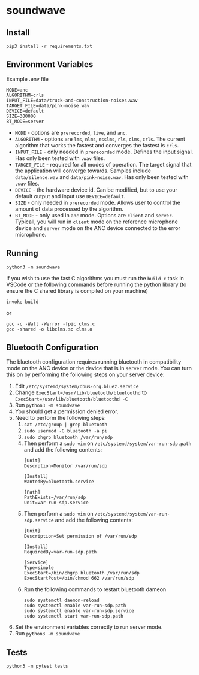 # soundwave

## Install

```
pip3 install -r requirements.txt
```

## Environment Variables
Example .env file

```
MODE=anc
ALGORITHM=crls
INPUT_FILE=data/truck-and-construction-noises.wav
TARGET_FILE=data/pink-noise.wav
DEVICE=default
SIZE=300000
BT_MODE=server
```

* `MODE` - options are `prerecorded`, `live`, and `anc`.
* `ALGORITHM` - options are `lms`, `nlms`, `nsslms`, `rls`, `clms`, `crls`. The current algorithm that works the fastest and converges the fastest is `crls`.
* `INPUT_FILE` - only needed in `prerecorded` mode. Defines the input signal. Has only been tested with `.wav` files.
* `TARGET_FILE` - required for all modes of operation. The target signal that the application will converge towards. Samples include `data/silence.wav` and `data/pink-noise.wav`. Has only been tested with `.wav` files.
* `DEVICE` - the hardware device id. Can be modified, but to use your default output and input use `DEVICE=default`.
* `SIZE` - only needed in `prerecorded` mode. Allows user to control the amount of data processed by the algorithm.
* `BT_MODE` - only used in `anc` mode. Options are `client` and `server`. Typicall, you will run in `client` mode on the reference microphone device and `server` mode on the ANC device connected to the error microphone.

## Running

```
python3 -m soundwave
```

If you wish to use the fast C algorithms you must run the `build c` task in VSCode or the following commands before running the python library (to ensure the C shared library is compiled on your machine)

```
invoke build
```

or

```
gcc -c -Wall -Werror -fpic clms.c
gcc -shared -o libclms.so clms.o
```

## Bluetooth Configuration

The bluetooth configuration requires running bluetooth in compatibility mode on the ANC device or the device that is in `server` mode. You can turn this on by performing the following steps on your server device:

1. Edit `/etc/systemd/system/dbus-org.bluez.service`
2. Change `ExecStart=/usr/lib/bluetooth/bluetoothd` to `ExecStart=/usr/lib/bluetooth/bluetoothd -C`
3. Run `python3 -m soundwave`
4. You should get a permission denied error.
5. Need to perform the following steps:
    1. `cat /etc/group | grep bluetooth`
    2. `sudo usermod -G bluetooth -a pi`
    3. `sudo chgrp bluetooth /var/run/sdp`
    4. Then perform a `sudo vim` on `/etc/systemd/system/var-run-sdp.path` and add the following contents:
        ```
        [Unit]
        Descrption=Monitor /var/run/sdp

        [Install]
        WantedBy=bluetooth.service

        [Path]
        PathExists=/var/run/sdp
        Unit=var-run-sdp.service
        ```
    5. Then perform a `sudo vim` on `/etc/systemd/system/var-run-sdp.service` and add the following contents:
        ```
        [Unit]
        Description=Set permission of /var/run/sdp

        [Install]
        RequiredBy=var-run-sdp.path

        [Service]
        Type=simple
        ExecStart=/bin/chgrp bluetooth /var/run/sdp
        ExecStartPost=/bin/chmod 662 /var/run/sdp
        ```
    6. Run the following commands to restart bluetooth dameon
        ```
        sudo systemctl daemon-reload
        sudo systemctl enable var-run-sdp.path
        sudo systemctl enable var-run-sdp.service
        sudo systemctl start var-run-sdp.path
        ```
6. Set the environment variables correctly to run server mode.
7. Run `python3 -m soundwave`

## Tests

```
python3 -m pytest tests
```
